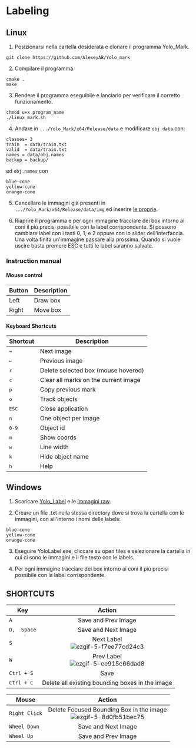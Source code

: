 # Labeling

##  Linux

1. Posizionarsi nella cartella desiderata e clonare il programma Yolo_Mark.
```
git clone https://github.com/AlexeyAB/Yolo_mark
```

2. Compilare il programma.
```
cmake .
make
```

3. Rendere il programma eseguibile e lanciarlo per verificare il corretto funzionamento.
```
chmod u+x program_name
./linux_mark.sh
```

4. Andare in `.../Yolo_Mark/x64/Release/data` e modificare `obj.data` con:
```
classes= 3
train  = data/train.txt
valid  = data/train.txt
names = data/obj.names
backup = backup/
```
ed `obj.names` con

```
blue-cone
yellow-cone
orange-cone
```
5. Cancellare le immagini già presenti in `.../Yolo_Mark/x64/Release/data/img` ed inserire [le proprie](https://photos.google.com/share/AF1QipONRHwgfi2OoVvSWzePQ2oaVHdzKbzj_URpJxN6DmiDjSvkzSOFgQg2GXja1S-Wlg?key=Y1lOZ2N2c2x5YnNuY1FiVVhBS2JJUkRJWFd4RDVB).
   
6. Riaprire il programma e per ogni immagine tracciare dei box intorno ai coni il più precisi possibile con la label corrispondente. Si possono cambiare label con i tasti 0, 1, e 2 oppure con lo slider dell'interfaccia. Una volta finita un'immagine passare alla prossima. Quando si vuole uscire basta premere ESC e tutti le label saranno salvate.

### Instruction manual

#### Mouse control

Button | Description | 
--- | --- |
Left | Draw box
Right | Move box

#### Keyboard Shortcuts

Shortcut | Description | 
--- | --- |
<kbd>→</kbd> | Next image |
<kbd>←</kbd> | Previous image |
<kbd>r</kbd> | Delete selected box (mouse hovered) |
<kbd>c</kbd> | Clear all marks on the current image |
<kbd>p</kbd> | Copy previous mark |
<kbd>o</kbd> | Track objects |
<kbd>ESC</kbd> | Close application |
<kbd>n</kbd> | One object per image |
<kbd>0-9</kbd> | Object id |
<kbd>m</kbd> | Show coords |
<kbd>w</kbd> | Line width |
<kbd>k</kbd> | Hide object name |
<kbd>h</kbd> | Help |

## Windows

1. Scaricare [Yolo_Label](https://drive.google.com/open?id=1MJyMcqRKhiNPzJkRPQ2CmGePK9XddBNP) e le [immagini raw](https://photos.google.com/share/AF1QipONRHwgfi2OoVvSWzePQ2oaVHdzKbzj_URpJxN6DmiDjSvkzSOFgQg2GXja1S-Wlg?key=Y1lOZ2N2c2x5YnNuY1FiVVhBS2JJUkRJWFd4RDVB).

2. Creare un file .txt nella stessa directory dove si trova la cartella con le immagini, con all'interno i nomi delle labels:
```
blue-cone
yellow-cone
orange-cone
```

3. Eseguire YoloLabel.exe, cliccare su open files e selezionare la cartella in cui ci sono le immagini e il file testo con le labels.

4. Per ogni immagine tracciare dei box intorno ai coni il più precisi possibile con la label corrispondente.


## SHORTCUTS

| Key | Action |
|---|:---:|
| `A` | Save and Prev Image  |
| `D,  Space` | Save and Next Image |
| `S` | Next Label <br> ![ezgif-5-f7ee77cd24c3](https://user-images.githubusercontent.com/35001605/47703190-d3049a00-dc62-11e8-846f-5bd91e98bdbc.gif)  |
| `W` | Prev Label <br> ![ezgif-5-ee915c66dad8](https://user-images.githubusercontent.com/35001605/47703191-d39d3080-dc62-11e8-800b-986ec214b80c.gif)  |
| `Ctrl + S` | Save |
| `Ctrl + C` | Delete all existing bounding boxes in the image |

| Mouse | Action |
|---|:---:|
| `Right Click` | Delete Focused Bounding Box in the image <br> ![ezgif-5-8d0fb51bec75](https://user-images.githubusercontent.com/35001605/47706913-c20d5600-dc6d-11e8-8a5c-47065f6a6416.gif) |
| `Wheel Down` | Save and Next Image  |
| `Wheel Up` | Save and Prev Image |
